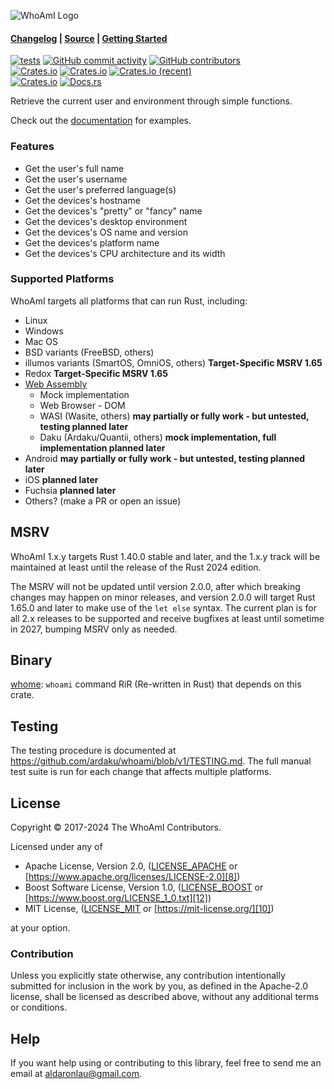 ![WhoAmI Logo](https://raw.githubusercontent.com/ardaku/whoami/stable/res/icon.svg)

#### [Changelog][3] | [Source][4] | [Getting Started][5]

[![tests](https://github.com/ardaku/whoami/actions/workflows/ci.yml/badge.svg)](https://github.com/ardaku/whoami/actions/workflows/ci.yml)
[![GitHub commit activity](https://img.shields.io/github/commit-activity/y/ardaku/whoami)](https://github.com/ardaku/whoami/)
[![GitHub contributors](https://img.shields.io/github/contributors/ardaku/whoami)](https://github.com/ardaku/whoami/graphs/contributors)  
[![Crates.io](https://img.shields.io/crates/v/whoami)](https://crates.io/crates/whoami)
[![Crates.io](https://img.shields.io/crates/d/whoami)](https://crates.io/crates/whoami)
[![Crates.io (recent)](https://img.shields.io/crates/dr/whoami)](https://crates.io/crates/whoami)  
[![Crates.io](https://img.shields.io/crates/l/whoami)](https://github.com/ardaku/whoami/search?l=Text&q=license)
[![Docs.rs](https://docs.rs/whoami/badge.svg)](https://docs.rs/whoami/)

Retrieve the current user and environment through simple functions.

Check out the [documentation][0] for examples.

### Features
 - Get the user's full name
 - Get the user's username
 - Get the user's preferred language(s)
 - Get the devices's hostname
 - Get the devices's "pretty" or "fancy" name
 - Get the devices's desktop environment
 - Get the devices's OS name and version
 - Get the devices's platform name
 - Get the devices's CPU architecture and its width

### Supported Platforms
WhoAmI targets all platforms that can run Rust, including:
 - Linux
 - Windows
 - Mac OS
 - BSD variants (FreeBSD, others)
 - illumos variants (SmartOS, OmniOS, others) **Target-Specific MSRV 1.65**
 - Redox **Target-Specific MSRV 1.65**
 - [Web Assembly](https://github.com/ardaku/whoami/blob/stable/WASM.md)
   - Mock implementation
   - Web Browser - DOM
   - WASI (Wasite, others) **may partially or fully work - but untested, testing
     planned later**
   - Daku (Ardaku/Quantii, others) **mock implementation, full implementation
     planned later**
 - Android **may partially or fully work - but untested, testing planned later**
 - iOS **planned later**
 - Fuchsia **planned later**
 - Others? (make a PR or open an issue)

## MSRV
WhoAmI 1.x.y targets Rust 1.40.0 stable and later, and the 1.x.y track will
be maintained at least until the release of the Rust 2024 edition.

The MSRV will not be updated until version 2.0.0, after which breaking changes
may happen on minor releases, and version 2.0.0 will target Rust 1.65.0 and
later to make use of the `let else` syntax.  The current plan is for all 2.x
releases to be supported and receive bugfixes at least until sometime in 2027,
bumping MSRV only as needed.

## Binary
[whome](https://crates.io/crates/whome): `whoami` command RiR (Re-written in
Rust) that depends on this crate.

## Testing
The testing procedure is documented at
<https://github.com/ardaku/whoami/blob/v1/TESTING.md>.  The full manual test
suite is run for each change that affects multiple platforms.

## License
Copyright © 2017-2024 The WhoAmI Contributors.

Licensed under any of
 - Apache License, Version 2.0, ([LICENSE_APACHE][7]
   or [https://www.apache.org/licenses/LICENSE-2.0][8])
 - Boost Software License, Version 1.0, ([LICENSE_BOOST][11]
   or [https://www.boost.org/LICENSE_1_0.txt][12])
 - MIT License, ([LICENSE_MIT][9] or [https://mit-license.org/][10])

at your option.

### Contribution
Unless you explicitly state otherwise, any contribution intentionally submitted
for inclusion in the work by you, as defined in the Apache-2.0 license, shall be
licensed as described above, without any additional terms or conditions.

## Help
If you want help using or contributing to this library, feel free to send me an
email at [aldaronlau@gmail.com][13].

[0]: https://docs.rs/whoami
[1]: https://crates.io/crates/whoami
[2]: https://github.com/ardaku/whoami/actions?query=workflow%3Atests
[3]: https://github.com/ardaku/whoami/blob/stable/CHANGELOG.md
[4]: https://github.com/ardaku/whoami/
[5]: https://docs.rs/whoami#getting-started
[6]: https://aldaronlau.com/
[7]: https://github.com/ardaku/whoami/blob/stable/LICENSE_APACHE
[8]: https://www.apache.org/licenses/LICENSE-2.0
[9]: https://github.com/ardaku/whoami/blob/stable/LICENSE_MIT
[10]: https://mit-license.org/
[11]: https://github.com/ardaku/whoami/blob/stable/LICENSE_BOOST
[12]: https://www.boost.org/LICENSE_1_0.txt
[13]: mailto:aldaronlau@gmail.com
